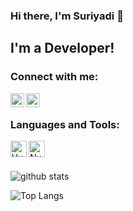 ### Hi there, I'm Suriyadi 👋

## I'm a Developer!

### Connect with me:

[<img align="left" alt="suriyadi | LinkedIn" width="22px" src="https://cdn.jsdelivr.net/npm/simple-icons@v3/icons/linkedin.svg" />][linkedin]
[<img align="left" alt="suriyadi | Instagram" width="22px" src="https://cdn.jsdelivr.net/npm/simple-icons@v3/icons/instagram.svg" />][instagram]

<br />

### Languages and Tools:

[<img align="left" alt="Vue.js" width="26px" src="https://vuejs.org/images/logo.png" />](https://vuejs.org/)
[<img align="left" alt="Nuxt.js" width="26px" src="https://nuxtjs.org/meta_400.png" />](https://nuxtjs.org/)

<br />
<br />

![github stats](https://github-readme-stats.vercel.app/api?username=suriyadi15&show_icons=true&theme=vue&count_private=true)

![Top Langs](https://github-readme-stats.vercel.app/api/top-langs/?username=suriyadi15&layout=compact)

[instagram]: https://instagram.com/suriyadi15
[linkedin]: https://linkedin.com/in/suryadi121
